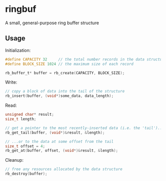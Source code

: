 # ringbuf

A small, general-purpose ring buffer structure 

## Usage

Initialization:
```c
#define CAPACITY 32     // the total number records in the data structure
#define BLOCK_SIZE 1024 // the maximum size of each record

rb_buffer_t* buffer = rb_create(CAPACITY, BLOCK_SIZE);
```

Write:
```c
// copy a block of data into the tail of the structure
rb_insert(buffer, (void*)some_data, data_length);
```

Read:
```c
unsigned char* result;
size_t length;

// get a pointer to the most recently-inserted data (i.e. the 'tail')...
rb_get_tail(buffer, (void*)&result, &length);

// ...or to the data at some offset from the tail
size_t offset = 4;
rb_get_at(buffer, offset, (void*)&result, &length);
```

Cleanup:
```c
// free any resources allocated by the data structure
rb_destroy(buffer);
```
